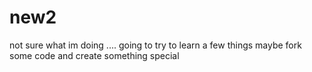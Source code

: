 # new2
not sure what im doing .... 
going to try to learn a few things
maybe fork some code and create something special
